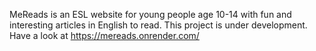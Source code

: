 MeReads is an ESL website for young people age 10-14 with fun and interesting articles in English to read. This project is under development.
Have a look at https://mereads.onrender.com/
